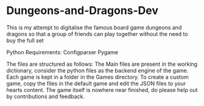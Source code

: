 # Dungeons-and-Dragons-Dev
This is my attempt to digitalise the famous board game dungeons and dragons so that a group of friends can play together without the need to buy the full set

Python Requirements:
 Configparser
 Pygame

The files are structured as follows:
The Main files are present in the working dictionary, consider the python files as the backend engine of the game.
Each game is kept in a folder in the Games directory.
To create a custom game, copy the files in the default game and edit the JSON files to your hearts content.
The game itself is nowhere near finished, do please help out by contributions and feedback.
